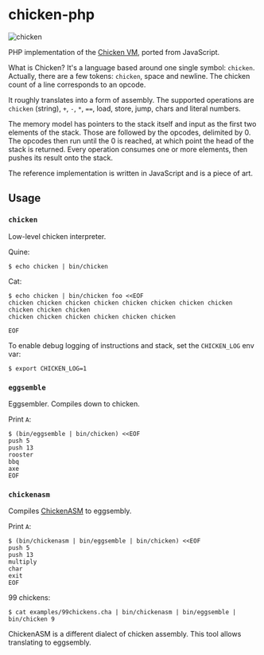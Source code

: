 # chicken-php

![chicken](doc/chicken.png)

PHP implementation of the [Chicken VM](http://torso.me/chicken), ported from
JavaScript.

What is Chicken? It's a language based around one single symbol: `chicken`.
Actually, there are a few tokens: `chicken`, space and newline. The chicken
count of a line corresponds to an opcode.

It roughly translates into a form of assembly. The supported operations are
`chicken` (string), `+`, `-`, `*`, `==`, load, store, jump, chars and literal
numbers.

The memory model has pointers to the stack itself and input as the first two
elements of the stack. Those are followed by the opcodes, delimited by 0. The
opcodes then run until the 0 is reached, at which point the head of the stack
is returned. Every operation consumes one or more elements, then pushes its
result onto the stack.

The reference implementation is written in JavaScript and is a piece of art.

## Usage

### `chicken`

Low-level chicken interpreter.

Quine:

    $ echo chicken | bin/chicken

Cat:

    $ echo chicken | bin/chicken foo <<EOF
    chicken chicken chicken chicken chicken chicken chicken chicken chicken chicken chicken
    chicken chicken chicken chicken chicken chicken

    EOF

To enable debug logging of instructions and stack, set the `CHICKEN_LOG` env var:

    $ export CHICKEN_LOG=1

### `eggsemble`

Eggsembler. Compiles down to chicken.

Print `A`:

    $ (bin/eggsemble | bin/chicken) <<EOF
    push 5
    push 13
    rooster
    bbq
    axe
    EOF

### `chickenasm`

Compiles [ChickenASM](https://github.com/powder96/ChickenASM) to eggsembly.

Print `A`:

    $ (bin/chickenasm | bin/eggsemble | bin/chicken) <<EOF
    push 5
    push 13
    multiply
    char
    exit
    EOF

99 chickens:

    $ cat examples/99chickens.cha | bin/chickenasm | bin/eggsemble | bin/chicken 9

ChickenASM is a different dialect of chicken assembly. This tool allows
translating to eggsembly.
